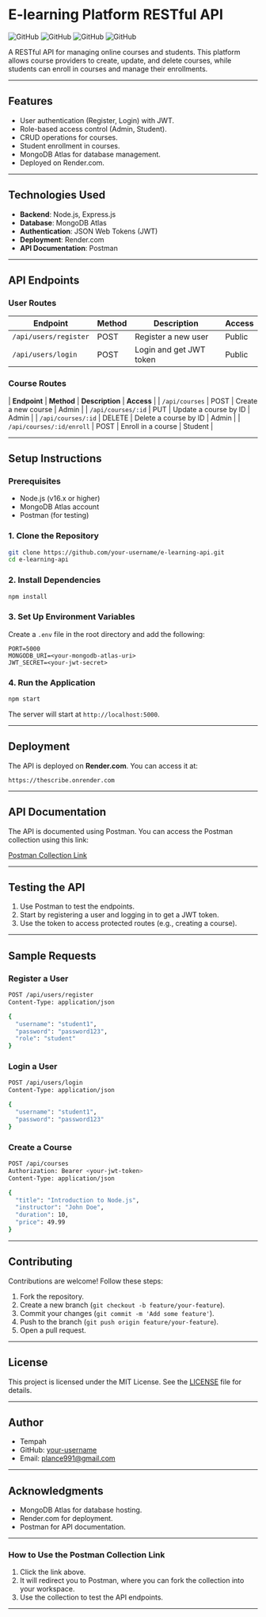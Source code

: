 # **E-learning Platform RESTful API**

![GitHub](https://img.shields.io/badge/License-MIT-blue)
![GitHub](https://img.shields.io/badge/Node.js-v16.x-green)
![GitHub](https://img.shields.io/badge/MongoDB-Atlas-brightgreen)
![GitHub](https://img.shields.io/badge/Deployed-Render-blueviolet)

A RESTful API for managing online courses and students. This platform allows course providers to create, update, and delete courses, while students can enroll in courses and manage their enrollments.

---

## **Features**
- User authentication (Register, Login) with JWT.
- Role-based access control (Admin, Student).
- CRUD operations for courses.
- Student enrollment in courses.
- MongoDB Atlas for database management.
- Deployed on Render.com.

---

## **Technologies Used**
- **Backend**: Node.js, Express.js
- **Database**: MongoDB Atlas
- **Authentication**: JSON Web Tokens (JWT)
- **Deployment**: Render.com
- **API Documentation**: Postman

---

## **API Endpoints**

### **User Routes**
| **Endpoint**               | **Method** | **Description**                     | **Access**       |
|----------------------------|------------|-------------------------------------|------------------|
| `/api/users/register`      | POST       | Register a new user                 | Public           |
| `/api/users/login`         | POST       | Login and get JWT token             | Public           |

### **Course Routes**
| **Endpoint**               | **Method** | **Description**                     | **Access**       |
| `/api/courses`             | POST       | Create a new course                 | Admin            |
| `/api/courses/:id`         | PUT        | Update a course by ID               | Admin            |
| `/api/courses/:id`         | DELETE     | Delete a course by ID               | Admin            |
| `/api/courses/:id/enroll`  | POST       | Enroll in a course                  | Student          |

---

## **Setup Instructions**

### **Prerequisites**
- Node.js (v16.x or higher)
- MongoDB Atlas account
- Postman (for testing)

### **1. Clone the Repository**
```bash
git clone https://github.com/your-username/e-learning-api.git
cd e-learning-api
```

### **2. Install Dependencies**
```bash
npm install
```

### **3. Set Up Environment Variables**
Create a `.env` file in the root directory and add the following:
```env
PORT=5000
MONGODB_URI=<your-mongodb-atlas-uri>
JWT_SECRET=<your-jwt-secret>
```

### **4. Run the Application**
```bash
npm start
```
The server will start at `http://localhost:5000`.

---

## **Deployment**
The API is deployed on **Render.com**. You can access it at:
```
https://thescribe.onrender.com
```

---

## **API Documentation**
The API is documented using Postman. You can access the Postman collection using this link:

[Postman Collection Link](https://www.postman.com/aliencampz/scribeteam/collection/wmlo3ea/thescribe)

---

## **Testing the API**
1. Use Postman to test the endpoints.
2. Start by registering a user and logging in to get a JWT token.
3. Use the token to access protected routes (e.g., creating a course).

---

## **Sample Requests**

### **Register a User**
```bash
POST /api/users/register
Content-Type: application/json

{
  "username": "student1",
  "password": "password123",
  "role": "student"
}
```

### **Login a User**
```bash
POST /api/users/login
Content-Type: application/json

{
  "username": "student1",
  "password": "password123"
}
```

### **Create a Course**
```bash
POST /api/courses
Authorization: Bearer <your-jwt-token>
Content-Type: application/json

{
  "title": "Introduction to Node.js",
  "instructor": "John Doe",
  "duration": 10,
  "price": 49.99
}
```

---

## **Contributing**
Contributions are welcome! Follow these steps:
1. Fork the repository.
2. Create a new branch (`git checkout -b feature/your-feature`).
3. Commit your changes (`git commit -m 'Add some feature'`).
4. Push to the branch (`git push origin feature/your-feature`).
5. Open a pull request.

---

## **License**
This project is licensed under the MIT License. See the [LICENSE](LICENSE) file for details.

---

## **Author**
- Tempah
- GitHub: [your-username](https://github.com/tempahh)
- Email: plance991@gmail.com

---

## **Acknowledgments**
- MongoDB Atlas for database hosting.
- Render.com for deployment.
- Postman for API documentation.

---

### **How to Use the Postman Collection Link**
1. Click the link above.
2. It will redirect you to Postman, where you can fork the collection into your workspace.
3. Use the collection to test the API endpoints.

---
